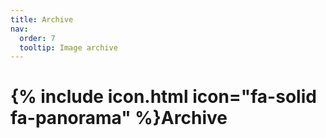 ```yaml
---
title: Archive
nav:
  order: 7
  tooltip: Image archive
---
```


# {% include icon.html icon="fa-solid fa-panorama" %}Archive

